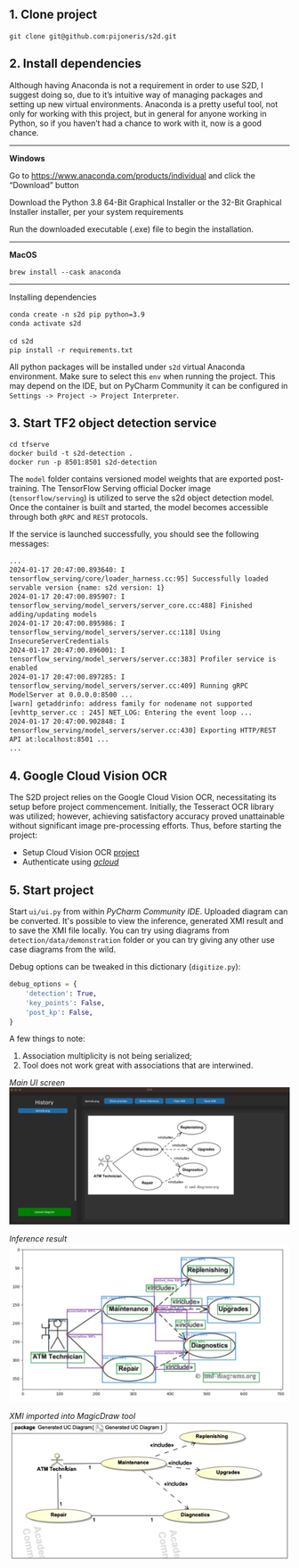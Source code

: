 ## 1. Clone project
```commandline
git clone git@github.com:pijoneris/s2d.git
```
## 2. Install dependencies
Although having Anaconda is not a requirement in order to use S2D, I suggest doing so, due to it’s intuitive way of managing packages and setting up new virtual environments. Anaconda is a pretty useful tool, not only for working with this project, but in general for anyone working in Python, so if you haven’t had a chance to work with it, now is a good chance.

---
**Windows**

Go to https://www.anaconda.com/products/individual and click the “Download” button

Download the Python 3.8 64-Bit Graphical Installer or the 32-Bit Graphical Installer installer, per your system requirements

Run the downloaded executable (.exe) file to begin the installation.

----
**MacOS**
```commandline
brew install --cask anaconda
```
---

Installing dependencies

```commandline
conda create -n s2d pip python=3.9
conda activate s2d

cd s2d
pip install -r requirements.txt
```

All python packages will be installed under `s2d` virtual Anaconda environment. Make sure to select this `env` when running the project. This may depend on the IDE, but on PyCharm Community it can be configured in `Settings -> Project -> Project Interpreter`.


## 3. Start TF2 object detection service

```commandline
cd tfserve
docker build -t s2d-detection .
docker run -p 8501:8501 s2d-detection
```
The `model` folder contains versioned model weights that are exported post-training. The TensorFlow Serving official Docker image (`tensorflow/serving`) is utilized to serve the s2d object detection model. Once the container is built and started, the model becomes accessible through both `gRPC` and `REST` protocols.

If the service is launched successfully, you should see the following messages:


```commandline
...
2024-01-17 20:47:00.893640: I tensorflow_serving/core/loader_harness.cc:95] Successfully loaded servable version {name: s2d version: 1}
2024-01-17 20:47:00.895907: I tensorflow_serving/model_servers/server_core.cc:488] Finished adding/updating models
2024-01-17 20:47:00.895986: I tensorflow_serving/model_servers/server.cc:118] Using InsecureServerCredentials
2024-01-17 20:47:00.896001: I tensorflow_serving/model_servers/server.cc:383] Profiler service is enabled
2024-01-17 20:47:00.897285: I tensorflow_serving/model_servers/server.cc:409] Running gRPC ModelServer at 0.0.0.0:8500 ...
[warn] getaddrinfo: address family for nodename not supported
[evhttp_server.cc : 245] NET_LOG: Entering the event loop ...
2024-01-17 20:47:00.902848: I tensorflow_serving/model_servers/server.cc:430] Exporting HTTP/REST API at:localhost:8501 ...
...
```

## 4. Google Cloud Vision OCR

The S2D project relies on the Google Cloud Vision OCR, necessitating its setup before project commencement. Initially, the Tesseract OCR library was utilized; however, achieving satisfactory accuracy proved unattainable without significant image pre-processing efforts.
Thus, before starting the project:

* Setup Cloud Vision OCR [project](https://cloud.google.com/vision/docs)
* Authenticate using [_gcloud_](https://cloud.google.com/docs/authentication/gcloud)

## 5. Start project

Start `ui/ui.py` from within _PyCharm Community IDE_. Uploaded diagram can be converted.
It's possible to view the inference, generated XMI result and to save the XMI file locally.
You can try using diagrams from `detection/data/demonstration` folder or you can try giving any other use case diagrams from the wild.

Debug options can be tweaked in this dictionary (`digitize.py`):
```python
debug_options = {
    'detection': True,
    'key_points': False,
    'post_kp': False,
}
```

A few things to note:
1. Association multiplicity is not being serialized;
2. Tool does not work great with associations that are interwined.

_Main UI screen_
![Main UI screen](./doc/images/ui.png)

_Inference result_
![Inference result](./doc/images/result.png)

_XMI imported into MagicDraw tool_
![MSOSA result](./doc/images/msosa.png)

